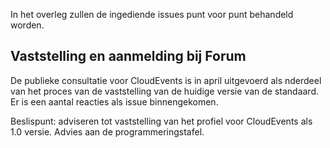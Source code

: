 In het overleg zullen de ingediende issues punt voor punt behandeld worden.

## Vaststelling en aanmelding bij Forum

De publieke consultatie voor CloudEvents is in april uitgevoerd als nderdeel van het proces van de 
vaststelling van de huidige versie van de standaard. Er is een aantal reacties als issue binnengekomen.

Beslispunt: adviseren tot vaststelling van het profiel voor CloudEvents als 1.0 versie. Advies aan de programmeringstafel.